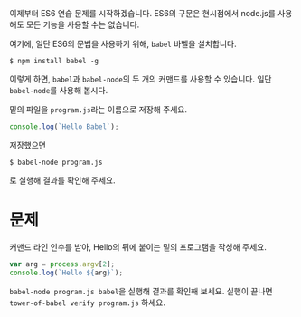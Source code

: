 이제부터 ES6 연습 문제를 시작하겠습니다.
ES6의 구문은 현시점에서 node.js를 사용해도 모든 기능을 사용할 수는 없습니다.

여기에, 일단 ES6의 문법을 사용하기 위해, `babel` 바벨을 설치합니다.

```shell
$ npm install babel -g
```

이렇게 하면, `babel`과 `babel-node`의 두 개의 커맨드를 사용할 수 있습니다.
일단 `babel-node`를 사용해 봅시다.

밑의 파일을 `program.js`라는 이름으로 저장해 주세요.

```javascript
console.log(`Hello Babel`);
```

저장했으면

```shell
$ babel-node program.js
```

로 실행해 결과를 확인해 주세요.

# 문제

커맨드 라인 인수를 받아, Hello의 뒤에 붙이는 밑의 프로그램을 작성해 주세요.

```javascript
var arg = process.argv[2];
console.log(`Hello ${arg}`);
```

`babel-node program.js babel`을 실행해 결과를 확인해 보세요.
실행이 끝나면 `tower-of-babel verify program.js` 하세요.
